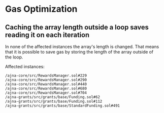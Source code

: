 # Gas Optimization
## Caching the array length outside a loop saves reading it on each iteration

In none of the affected instances the array's length is changed. That means that it is possible to save gas by storing the length of the array outside of the loop. 

Affected instances:

```
/ajna-core/src/RewardsManager.sol#229
/ajna-core/src/RewardsManager.sol#290
/ajna-core/src/RewardsManager.sol#440
/ajna-core/src/RewardsManager.sol#680
/ajna-core/src/RewardsManager.sol#704
/ajna-grants/src/grants/base/Funding.sol#62
/ajna-grants/src/grants/base/Funding.sol#112
/ajna-grants/src/grants/base/StandardFunding.sol#491
```